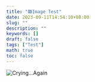 ```yaml
---
title: "🟪Image Test"
date: 2023-09-11T14:54:10+08:00
slug: ""
description: ""
keywords: []
draft: false
tags: ["Test"]
math: true
toc: false
---
```




![Crying...Again](https://img1.imgtp.com/2023/09/11/3x6x20OG.png "Crying...Again")
